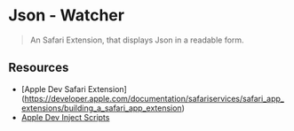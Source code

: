 #  Json - Watcher
> An Safari Extension, that displays Json in a readable form.

## Resources
- [Apple Dev Safari Extension] (https://developer.apple.com/documentation/safariservices/safari_app_extensions/building_a_safari_app_extension)
- [Apple Dev Inject Scripts](https://developer.apple.com/documentation/safariservices/safari_app_extensions/using_injected_style_sheets_and_scripts)
